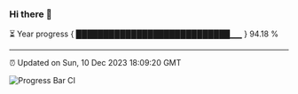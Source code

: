 ### Hi there 👋

⏳ Year progress { ████████████████████████████▁▁ } 94.18 %

---

⏰ Updated on Sun, 10 Dec 2023 18:09:20 GMT

![Progress Bar CI](https://github.com/Shyam-Makwana/GitHub-Actions-Demo/workflows/Progress%20Bar%20CI/badge.svg)
